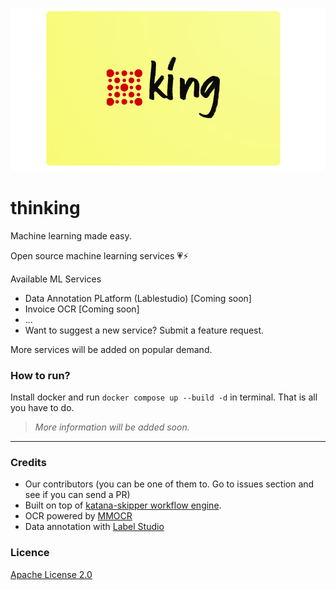 ![](docs/assets/logo.png)

# thinking

Machine learning made easy. 

Open source machine learning services 💗⚡

Available ML Services

- Data Annotation PLatform (Lablestudio) [Coming soon]
- Invoice OCR [Coming soon]
- ...
- Want to suggest a new service? Submit a feature request.

More services will be added on popular demand.


### How to run?

Install docker and run `docker compose up --build -d` in terminal. That is all you have to do.

> *More information will be added soon.*

--- 

### Credits

- Our contributors (you can be one of them to. Go to issues section and see if you can send a PR)
- Built on top of [katana-skipper workflow engine](https://github.com/katanaml/katana-skipper).
- OCR powered by [MMOCR](https://github.com/open-mmlab/mmocr)
- Data annotation with [Label Studio](https://github.com/heartexlabs/label-studio)

### Licence

[Apache License 2.0](./LICENSE)
